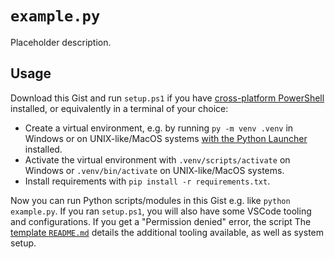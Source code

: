 # `example.py`

Placeholder description.

## Usage

Download this Gist and run `setup.ps1` if you have [cross-platform PowerShell](https://learn.microsoft.com/en-us/powershell/scripting/install/installing-powershell) installed, or equivalently in a terminal of your choice:

- Create a virtual environment, e.g. by running `py -m venv .venv` in Windows or on UNIX-like/MacOS systems [with the Python Launcher](https://python-launcher.app/) installed.
- Activate the virtual environment with `.venv/scripts/activate` on Windows or `.venv/bin/activate` on UNIX-like/MacOS systems.
- Install requirements with `pip install -r requirements.txt`.

Now you can run Python scripts/modules in this Gist e.g. like `python example.py`. If you ran `setup.ps1`, you will also have some VSCode tooling and configurations. If you get a "Permission denied" error, the script The [template `README.md`](https://github.com/blakeNaccarato/gist-template#gist-template) details the additional tooling available, as well as system setup.
